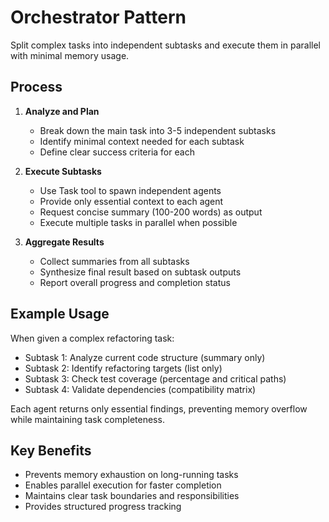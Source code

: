 # Orchestrator Pattern

Split complex tasks into independent subtasks and execute them in parallel with minimal memory usage.

## Process

1. **Analyze and Plan**

   - Break down the main task into 3-5 independent subtasks
   - Identify minimal context needed for each subtask
   - Define clear success criteria for each

2. **Execute Subtasks**

   - Use Task tool to spawn independent agents
   - Provide only essential context to each agent
   - Request concise summary (100-200 words) as output
   - Execute multiple tasks in parallel when possible

3. **Aggregate Results**
   - Collect summaries from all subtasks
   - Synthesize final result based on subtask outputs
   - Report overall progress and completion status

## Example Usage

When given a complex refactoring task:

- Subtask 1: Analyze current code structure (summary only)
- Subtask 2: Identify refactoring targets (list only)
- Subtask 3: Check test coverage (percentage and critical paths)
- Subtask 4: Validate dependencies (compatibility matrix)

Each agent returns only essential findings, preventing memory overflow while maintaining task completeness.

## Key Benefits

- Prevents memory exhaustion on long-running tasks
- Enables parallel execution for faster completion
- Maintains clear task boundaries and responsibilities
- Provides structured progress tracking
